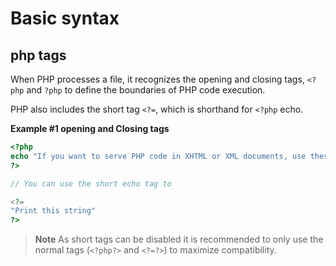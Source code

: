 # Basic syntax

## php **tags**

When PHP processes a file, it recognizes the opening and closing tags, `<?php` and `?php` to define the boundaries of PHP code execution.

PHP also includes the short tag `<?=`, which is shorthand for `<?php` echo.

**Example #1 opening and Closing tags**

```php
<?php
echo "If you want to serve PHP code in XHTML or XML documents, use these tags";
?>

// You can use the short echo tag to

<?=
"Print this string"
?>
```

> **Note**
> As short tags can be disabled it is recommended to only use the normal tags (`<?php?>` and `<?=?>`) to maximize compatibility.


